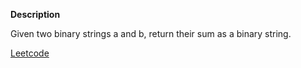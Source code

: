 **Description**

Given two binary strings a and b, return their sum as a binary string.

[Leetcode](https://leetcode.com/problems/add-binary/description/?envType=study-plan-v2&envId=top-interview-150)
